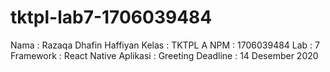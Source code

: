 # tktpl-lab7-1706039484

Nama      : Razaqa Dhafin Haffiyan
Kelas     : TKTPL A
NPM       : 1706039484
Lab       : 7
Framework : React Native
Aplikasi  : Greeting
Deadline  : 14 Desember 2020
